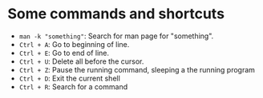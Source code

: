# Some commands and shortcuts

- `man -k "something"`: Search for man page for "something".
- `Ctrl + A`: Go to beginning of line.
- `Ctrl + E`: Go to end of line.
- `Ctrl + U`: Delete all before the cursor.
- `Ctrl + Z`: Pause the running command, sleeping a the running program
- `Ctrl + D`: Exit the current shell
- `Ctrl + R`: Search for a command
